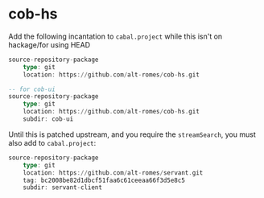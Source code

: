 # cob-hs

Add the following incantation to `cabal.project` while this isn't on hackage/for using HEAD

```hs
source-repository-package
    type: git
    location: https://github.com/alt-romes/cob-hs.git

-- for cob-ui
source-repository-package
    type: git
    location: https://github.com/alt-romes/cob-hs.git
    subdir: cob-ui
```

Until this is patched upstream, and you require the `streamSearch`, you must
also add to `cabal.project`:

```hs
source-repository-package
    type: git
    location: https://github.com/alt-romes/servant.git
    tag: bc2008be82d1dbcf51faa6c61ceeaa66f3d5e8c5
    subdir: servant-client
```
